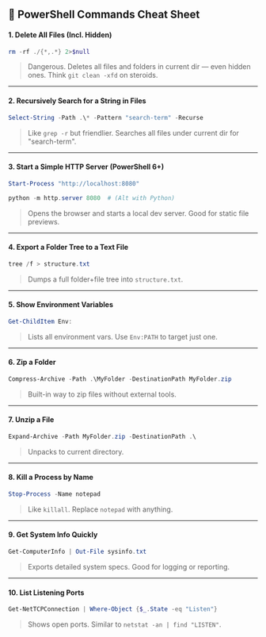 ## 🧨 **PowerShell Commands Cheat Sheet**

#### **1. Delete All Files (Incl. Hidden)**
```powershell
rm -rf ./{*,.*} 2>$null
```
> Dangerous. Deletes all files and folders in current dir — even hidden ones. Think `git clean -xfd` on steroids.

---

#### **2. Recursively Search for a String in Files**
```powershell
Select-String -Path .\* -Pattern "search-term" -Recurse
```
> Like `grep -r` but friendlier. Searches all files under current dir for "search-term".

---

#### **3. Start a Simple HTTP Server (PowerShell 6+)**
```powershell
Start-Process "http://localhost:8080"
```
```powershell
python -m http.server 8080  # (Alt with Python)
```
> Opens the browser and starts a local dev server. Good for static file previews.

---

#### **4. Export a Folder Tree to a Text File**
```powershell
tree /f > structure.txt
```
> Dumps a full folder+file tree into `structure.txt`.

---

#### **5. Show Environment Variables**
```powershell
Get-ChildItem Env:
```
> Lists all environment vars. Use `Env:PATH` to target just one.

---

#### **6. Zip a Folder**
```powershell
Compress-Archive -Path .\MyFolder -DestinationPath MyFolder.zip
```
> Built-in way to zip files without external tools.

---

#### **7. Unzip a File**
```powershell
Expand-Archive -Path MyFolder.zip -DestinationPath .\
```
> Unpacks to current directory.

---

#### **8. Kill a Process by Name**
```powershell
Stop-Process -Name notepad
```
> Like `killall`. Replace `notepad` with anything.

---

#### **9. Get System Info Quickly**
```powershell
Get-ComputerInfo | Out-File sysinfo.txt
```
> Exports detailed system specs. Good for logging or reporting.

---

#### **10. List Listening Ports**
```powershell
Get-NetTCPConnection | Where-Object {$_.State -eq "Listen"}
```
> Shows open ports. Similar to `netstat -an | find "LISTEN"`.

